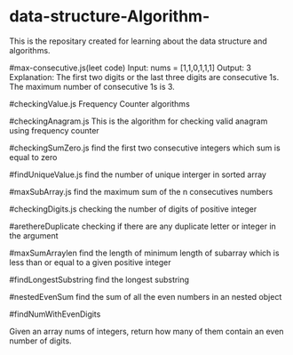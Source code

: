 # data-structure-Algorithm-

This is the repositary created for learning about the data structure and algorithms.

#max-consecutive.js(leet code)
Input: nums = [1,1,0,1,1,1]
Output: 3
Explanation: The first two digits or the last three digits are consecutive 1s. The maximum number of consecutive 1s is 3.

#checkingValue.js
Frequency Counter algorithms

#checkingAnagram.js
This is the algorithm for checking valid anagram using frequency counter

#checkingSumZero.js
find the first two consecutive integers which sum is equal to zero

#findUniqueValue.js
find the number of unique interger in sorted array

#maxSubArray.js
find the maximum sum of the n consecutives numbers

#checkingDigits.js
checking the number of digits of positive integer

#arethereDuplicate
checking if there are any duplicate letter or integer in the argument

#maxSumArraylen
find the length of minimum length of subarray which is less than or equal to a given positive integer

#findLongestSubstring
find the longest substring

<!-- RECURSIVE PROBLEM -->

#nestedEvenSum
find the sum of all the even numbers in an nested object

<!-- Leet Code -->

#findNumWithEvenDigits

Given an array nums of integers, return how many of them contain an even number of digits.


